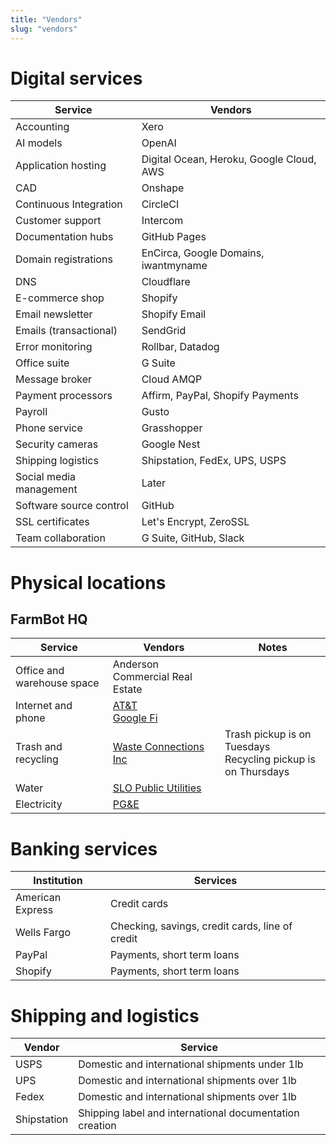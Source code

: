 ```yaml
---
title: "Vendors"
slug: "vendors"
---
```


# Digital services

|Service                  |Vendors                       |
|-------------------------|------------------------------|
|Accounting               |Xero
|AI models                |OpenAI
|Application hosting      |Digital Ocean, Heroku, Google Cloud, AWS
|CAD                      |Onshape
|Continuous Integration   |CircleCI
|Customer support         |Intercom
|Documentation hubs       |GitHub Pages
|Domain registrations     |EnCirca, Google Domains, iwantmyname
|DNS                      |Cloudflare
|E-commerce shop          |Shopify
|Email newsletter         |Shopify Email
|Emails (transactional)   |SendGrid
|Error monitoring         |Rollbar, Datadog
|Office suite             |G Suite
|Message broker           |Cloud AMQP
|Payment processors       |Affirm, PayPal, Shopify Payments
|Payroll                  |Gusto
|Phone service            |Grasshopper
|Security cameras         |Google Nest
|Shipping logistics       |Shipstation, FedEx, UPS, USPS
|Social media management  |Later
|Software source control  |GitHub
|SSL certificates         |Let's Encrypt, ZeroSSL
|Team collaboration       |G Suite, GitHub, Slack

# Physical locations
## FarmBot HQ

|Service                       |Vendors                       |Notes|
|------------------------------|------------------------------|-----|
|Office and warehouse space    |Anderson Commercial Real Estate|
|Internet and phone            |[AT&T](https://att.com/)<br>[Google Fi](https://fi.google.com/)|
|Trash and recycling           |[Waste Connections Inc](https://wcicustomer.com)|Trash pickup is on Tuesdays<br>Recycling pickup is on Thursdays
|Water                         |[SLO Public Utilities](https://slocity.merchanttransact.com)|
|Electricity                   |[PG&E](https://pge.com/waystopay)|

# Banking services

|Institution                   |Services                      |
|------------------------------|------------------------------|
|American Express              |Credit cards
|Wells Fargo                   |Checking, savings, credit cards, line of credit
|PayPal                        |Payments, short term loans
|Shopify                       |Payments, short term loans

# Shipping and logistics

|Vendor      |Service                                                |
|------------|-------------------------------------------------------|
|USPS        |Domestic and international shipments under 1lb         |
|UPS         |Domestic and international shipments over 1lb          |
|Fedex       |Domestic and international shipments over 1lb          |
|Shipstation |Shipping label and international documentation creation|

